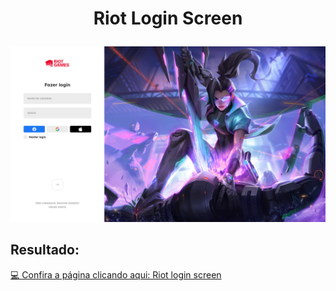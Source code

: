 <h1 align="center">
  <p align="center">Riot Login Screen</p> 
</h1>

<img src="./images/Preview.png" alt="riot login screen">

## Resultado:

[:computer: Confira a página clicando aqui: Riot login screen](https://gabrielsnows.github.io/riot-login-screen/)
